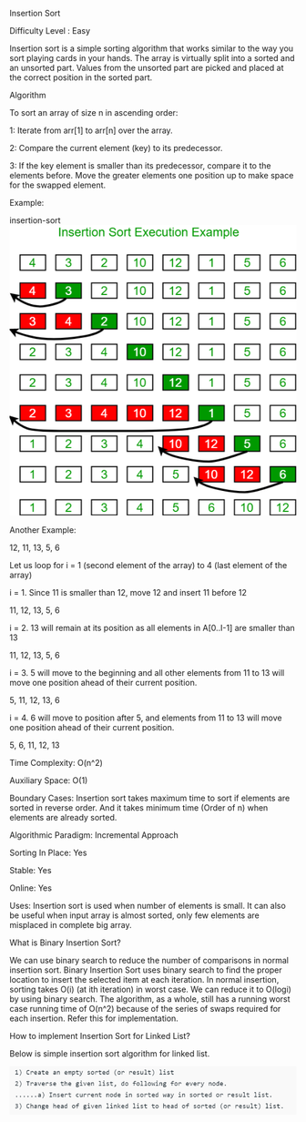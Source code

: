 Insertion Sort

Difficulty Level : Easy

Insertion sort is a simple sorting algorithm that works similar to the way you sort playing cards in your hands. The array is virtually split into a sorted and an unsorted part. Values from the unsorted part are picked and placed at the correct position in the sorted part.

Algorithm

To sort an array of size n in ascending order:

1: Iterate from arr[1] to arr[n] over the array.

2: Compare the current element (key) to its predecessor.

3: If the key element is smaller than its predecessor, compare it to the elements before. Move the greater elements one position up to make space for the swapped element.

Example:

insertion-sort
![img.png](infoimgs/img.png)


Another Example:

12, 11, 13, 5, 6

Let us loop for i = 1 (second element of the array) to 4 (last element of the array)

i = 1. Since 11 is smaller than 12, move 12 and insert 11 before 12

11, 12, 13, 5, 6

i = 2. 13 will remain at its position as all elements in A[0..I-1] are smaller than 13

11, 12, 13, 5, 6

i = 3. 5 will move to the beginning and all other elements from 11 to 13 will move one position ahead of their current position.

5, 11, 12, 13, 6

i = 4. 6 will move to position after 5, and elements from 11 to 13 will move one position ahead of their current position.

5, 6, 11, 12, 13 

Time Complexity: O(n^2)

Auxiliary Space: O(1)

Boundary Cases: Insertion sort takes maximum time to sort if elements are sorted in reverse order. And it takes minimum time (Order of n) when elements are already sorted.

Algorithmic Paradigm: Incremental Approach

Sorting In Place: Yes

Stable: Yes

Online: Yes

Uses: Insertion sort is used when number of elements is small. It can also be useful when input array is almost sorted, only few elements are misplaced in complete big array.

What is Binary Insertion Sort?

We can use binary search to reduce the number of comparisons in normal insertion sort. Binary Insertion Sort uses binary search to find the proper location to insert the selected item at each iteration. In normal insertion, sorting takes O(i) (at ith iteration) in worst case. We can reduce it to O(logi) by using binary search. The algorithm, as a whole, still has a running worst case running time of O(n^2) because of the series of swaps required for each insertion. Refer this for implementation.

How to implement Insertion Sort for Linked List?

Below is simple insertion sort algorithm for linked list. 

![img_1.png](infoimgs/img_1.png)